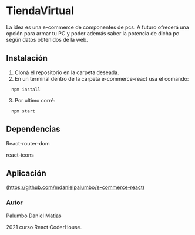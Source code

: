 # TiendaVirtual 

La idea es una e-commerce de componentes de pcs. A futuro ofrecerá una opción para armar tu PC y poder además 
saber la potencia de dicha pc según datos obtenidos de la web. 

## Instalación 

1. Cloná el repositorio en la carpeta deseada.
2. En un terminal dentro de la carpeta e-commerce-react usa el comando: 
  ```
    npm install 
  ```
3. Por ultimo corré: 

  ```
    npm start
  ```

## Dependencias 

React-router-dom

react-icons

## Aplicación 

(https://github.com/mdanielpalumbo/e-commerce-react)

### Autor 

Palumbo Daniel Matias

2021 curso React CoderHouse.
